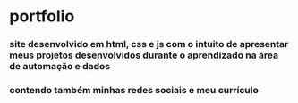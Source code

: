 # portfolio

### site desenvolvido em html, css e js com o intuito de apresentar meus projetos desenvolvidos durante o aprendizado na área de automação e dados
### contendo também minhas redes sociais e meu currículo
